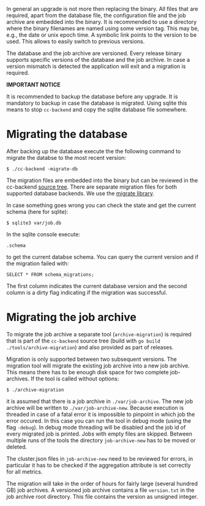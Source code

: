 In general an upgrade is not more then replacing the binary. All files that are
required, apart from the database file, the configuration file and the job
archive are embedded into the binary. It is recommended to use a directory where
the binary filenames are named using some version tag. This may be, e.g., the date or
unix epoch time. A symbolic link points to the version to be used. This allows
to easily switch to previous versions.

The database and the job archive are versioned. Every release binary supports
specific versions of the database and the job archive. In case a version
mismatch is detected the application will exit and a migration is required.

**IMPORTANT NOTICE**

It is recommended to backup the database before any upgrade. It is mandatory
to backup in case the database is migrated. Using sqlite this means to stop
`cc-backend` and copy the sqlite database file somewhere.

#  Migrating the database
After backing up the database execute the the following command to migrate the
databse to the most recent version:
```
$ ./cc-backend -migrate-db
```

The migration files are embedded into the binary but can be reviewed in the
cc-backend [source tree](https://github.com/ClusterCockpit/cc-backend/tree/master/internal/repository/migrations).
There are separate migration files for both supported database backends.
We use the [migrate library](https://github.com/golang-migrate/migrate).

In case something goes wrong you can check the state and get the current schema
(here for sqlite):
```
$ sqlite3 var/job.db
```
In the sqlite console execute:
```
.schema
```
to get the current databse schema.
You can query the current version and if the migration failed with:
```
SELECT * FROM schema_migrations;
```
The first column indicates the current database version and the second column is
a dirty flag indicating if the migration was successful.

# Migrating the job archive

To migrate the job archive a separate tool (`archive-migration`) is required that is part of the
`cc-backend` source tree (build with `go build ./tools/archive-migration`) and also provided as part of releases.

Migration is only supported between two subsequent versions. The migration tool
will migrate the existing job archive into a new job archive. This means there
has to be enough disk space for two complete job-archives. If the tool is
called without options:
```
$ ./archive-migration
```

it is assumed that there is a job archive in `./var/job-archive`. The new job
archive will be written to `./var/job-archive-new`. Because execution is
threaded in case of a fatal error it is impossible to pinpoint in which job the
error occured. In this case you can run the tool in debug mode (using the flag
`-debug`). In debug mode threading will be disabled and the job id of every
migrated job is printed. Jobs with empty files are skipped. Between multiple runs
of the tools the directory `job-archive-new` has to be moved or deleted.

The cluster.json files in `job-archive-new` need to be reviewed for errors, in
particular it has to be checked if the aggregation attribute is set correctly
for all metrics.

The migration will take in the order of hours for fairly large (several hundred
GB) job archives. A versioned job archive contains a file `version.txt` in the
job archive root directory. This file contains the version as unsigned integer.
